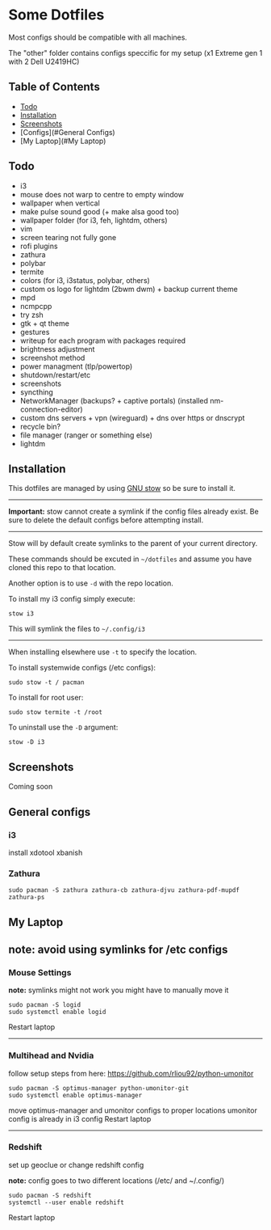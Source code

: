 # Some Dotfiles

Most configs should be compatible with all machines.

The "other" folder contains configs speccific for my setup (x1 Extreme gen 1 with 2 Dell U2419HC)

## Table of Contents
- [Todo](#Todo)
- [Installation](#Installation)
- [Screenshots](#Screenshots)
- [Configs](#General Configs)
- [My Laptop](#My Laptop)

## Todo
- i3
- mouse does not warp to centre to empty window
- wallpaper when vertical
- make pulse sound good (+ make alsa good too)
- wallpaper folder (for i3, feh, lightdm, others)
- vim
- screen tearing not fully gone
- rofi plugins
- zathura
- polybar
- termite
- colors (for i3, i3status, polybar, others)
- custom os logo for lightdm (2bwm dwm) + backup current theme
- mpd
- ncmpcpp
- try zsh
- gtk + qt theme
- gestures
- writeup for each program with packages required
- brightness adjustment
- screenshot method
- power managment (tlp/powertop)
- shutdown/restart/etc
- screenshots
- syncthing
- NetworkManager (backups? + captive portals) (installed nm-connection-editor)
- custom dns servers + vpn (wireguard) + dns over https or dnscrypt
- recycle bin?
- file manager (ranger or something else)
- lightdm

## Installation

This dotfiles are managed by using <a href="https://www.gnu.org/software/stow/">GNU stow</a> so be sure to install it.

---

**Important:** stow cannot create a symlink if the config files already exist. Be sure to delete the default configs before attempting install.

---

Stow will by default create symlinks to the parent of your current directory.

These commands should be excuted in `~/dotfiles` and assume you have cloned this repo to that location.

Another option is to use `-d` with the repo location.

To install my i3 config simply execute:

```
stow i3
```

This will symlink the files to `~/.config/i3`

---

When installing elsewhere use `-t` to specify the location.

To install systemwide configs (/etc configs):

```
sudo stow -t / pacman
```

To install for root user:

```
sudo stow termite -t /root
```

To uninstall use the `-D` argument:

```
stow -D i3
```
## Screenshots

Coming soon

## General configs

### i3
install xdotool xbanish

### Zathura

```
sudo pacman -S zathura zathura-cb zathura-djvu zathura-pdf-mupdf zathura-ps
```

## My Laptop

**note: avoid using symlinks for /etc configs**
---

### Mouse Settings

**note:** symlinks might not work you might have to manually move it
```
sudo pacman -S logid
sudo systemctl enable logid
```
Restart laptop

---

### Multihead and Nvidia
follow setup steps from here:
https://github.com/rliou92/python-umonitor
```
sudo pacman -S optimus-manager python-umonitor-git
sudo systemctl enable optimus-manager 
```
move optimus-manager and umonitor configs to proper locations
umonitor config is already in i3 config
Restart laptop

---

### Redshift

set up geoclue or change redshift config 

**note:** config goes to two different locations (/etc/ and ~/.config/)
```
sudo pacman -S redshift
systemctl --user enable redshift
```
Restart laptop

